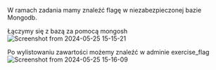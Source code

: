 W ramach zadania mamy znaleźć flagę w niezabezpieczonej bazie Mongodb.  

Łączymy się z bazą za pomocą mongosh  
![Screenshot from 2024-05-25 15-15-21](https://github.com/s24306/Cyberskiller/assets/91730770/ac09d99b-5167-4193-9236-2aa8a8c76aa2)

Po wylistowaniu zawartości możemy znaleźć w adminie exercise_flag  
![Screenshot from 2024-05-25 15-16-09](https://github.com/s24306/Cyberskiller/assets/91730770/9e2130fb-75cd-42ad-8096-3cc543f3f4d7)
